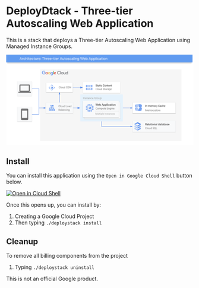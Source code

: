 # DeployDtack - Three-tier Autoscaling Web Application

This is a stack that deploys a Three-tier Autoscaling Web Application using Managed Instance Groups.

![Three-tier Autoscaling Web Application](/architecture.png)

## Install
You can install this application using the `Open in Google Cloud Shell` button 
below. 

<a href="https://ssh.cloud.google.com/cloudshell/editor?cloudshell_git_repo=https%3A%2F%2Fgithub.com%2FGoogleCloudPlatform%2Fdeploystack-single-vm&shellonly=true&cloudshell_image=gcr.io/ds-artifacts-cloudshell/deploystack_custom_image" target="_new">
    <img alt="Open in Cloud Shell" src="https://gstatic.com/cloudssh/images/open-btn.svg">
</a>

Once this opens up, you can install by: 
1. Creating a Google Cloud Project
1. Then typing `./deploystack install`

## Cleanup 
To remove all billing components from the project
1. Typing `./deploystack uninstall`


This is not an official Google product.
